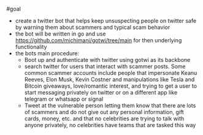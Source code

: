 #goal

- create a twitter bot that helps keep unsuspecting people on twitter safe by warning them 
about scammers and typical scam behavior
- the bot will be written in go and use https://github.com/michimani/gotwi/tree/main for then 
underlying functionality
- the bots main procedure: 
    - Boot up and authenticate with twitter using gotwi as its backbone
    - search twitter for users that interact with scammer posts. Some common scammer accounts
        include people that impersonate Keanu Reeves, Elon Musk, Kevin Costner and manipulations
        like Tesla and Bitcoin giveaways, love/romantic interest, and trying to get a user to 
        start messaging privately on twitter or on a different app like telegram or whatsapp or
        signal
    - Tweet at the vulnerable person letting them know that there are lots of scammers and do
      not give out any personal information, gift cards, money, etc. and that no celebrities are
      trying to talk with anyone privately, no celebrities have teams that are tasked this way


        
